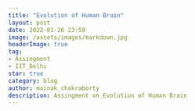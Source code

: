 ```yaml
---
title: "Evolution of Human Brain"
layout: post
date: 2022-01-26 23:59
image: /assets/images/markdown.jpg
headerImage: true
tag:
- Assingment
- IIT_Delhi
star: true
category: blog
author: mainak_chakraborty
description: Assingment on Evolution of Human Brain
---
```


